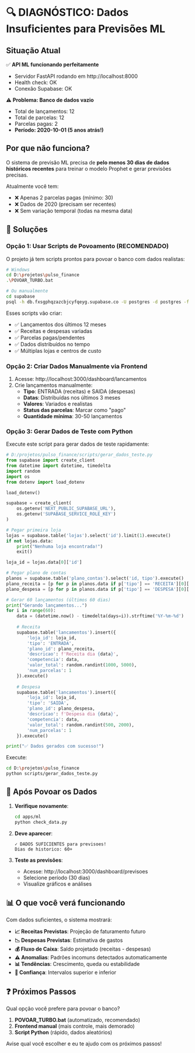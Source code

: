# 🔍 DIAGNÓSTICO: Dados Insuficientes para Previsões ML

## Situação Atual

✅ **API ML funcionando perfeitamente**
- Servidor FastAPI rodando em http://localhost:8000
- Health check: OK
- Conexão Supabase: OK

⚠️ **Problema: Banco de dados vazio**
- Total de lançamentos: 12
- Total de parcelas: 12
- Parcelas pagas: 2
- **Período: 2020-10-01 (5 anos atrás!)**

## Por que não funciona?

O sistema de previsão ML precisa de **pelo menos 30 dias de dados históricos recentes** para treinar o modelo Prophet e gerar previsões precisas.

Atualmente você tem:
- ❌ Apenas 2 parcelas pagas (mínimo: 30)
- ❌ Dados de 2020 (precisam ser recentes)
- ❌ Sem variação temporal (todas na mesma data)

## 🚀 Soluções

### Opção 1: Usar Scripts de Povoamento (RECOMENDADO)

O projeto já tem scripts prontos para povoar o banco com dados realistas:

```bash
# Windows
cd D:\projetos\pulso_finance
.\POVOAR_TURBO.bat

# Ou manualmente
cd supabase
psql -h db.fxsgphqzazcbjcyfqeyg.supabase.co -U postgres -d postgres -f migrations/seeds/gerar_dados_teste.sql
```

Esses scripts vão criar:
- ✅ Lançamentos dos últimos 12 meses
- ✅ Receitas e despesas variadas
- ✅ Parcelas pagas/pendentes
- ✅ Dados distribuídos no tempo
- ✅ Múltiplas lojas e centros de custo

### Opção 2: Criar Dados Manualmente via Frontend

1. Acesse: http://localhost:3000/dashboard/lancamentos
2. Crie lançamentos manualmente:
   - **Tipo**: ENTRADA (receitas) e SAIDA (despesas)
   - **Datas**: Distribuídas nos últimos 3 meses
   - **Valores**: Variados e realistas
   - **Status das parcelas**: Marcar como "pago"
   - **Quantidade mínima**: 30-50 lançamentos

### Opção 3: Gerar Dados de Teste com Python

Execute este script para gerar dados de teste rapidamente:

```python
# D:/projetos/pulso_finance/scripts/gerar_dados_teste.py
from supabase import create_client
from datetime import datetime, timedelta
import random
import os
from dotenv import load_dotenv

load_dotenv()

supabase = create_client(
    os.getenv('NEXT_PUBLIC_SUPABASE_URL'),
    os.getenv('SUPABASE_SERVICE_ROLE_KEY')
)

# Pegar primeira loja
lojas = supabase.table('lojas').select('id').limit(1).execute()
if not lojas.data:
    print("Nenhuma loja encontrada!")
    exit()

loja_id = lojas.data[0]['id']

# Pegar plano de contas
planos = supabase.table('plano_contas').select('id, tipo').execute()
plano_receita = [p for p in planos.data if p['tipo'] == 'RECEITA'][0]['id']
plano_despesa = [p for p in planos.data if p['tipo'] == 'DESPESA'][0]['id']

# Gerar 60 lançamentos (últimos 60 dias)
print("Gerando lançamentos...")
for i in range(60):
    data = (datetime.now() - timedelta(days=i)).strftime('%Y-%m-%d')
    
    # Receita
    supabase.table('lancamentos').insert({
        'loja_id': loja_id,
        'tipo': 'ENTRADA',
        'plano_id': plano_receita,
        'descricao': f'Receita dia {data}',
        'competencia': data,
        'valor_total': random.randint(1000, 5000),
        'num_parcelas': 1
    }).execute()
    
    # Despesa
    supabase.table('lancamentos').insert({
        'loja_id': loja_id,
        'tipo': 'SAIDA',
        'plano_id': plano_despesa,
        'descricao': f'Despesa dia {data}',
        'competencia': data,
        'valor_total': random.randint(500, 2000),
        'num_parcelas': 1
    }).execute()

print("✅ Dados gerados com sucesso!")
```

Execute:
```bash
cd D:\projetos\pulso_finance
python scripts/gerar_dados_teste.py
```

## 🧪 Após Povoar os Dados

1. **Verifique novamente**:
   ```bash
   cd apps/ml
   python check_data.py
   ```

2. **Deve aparecer**:
   ```
   ✓ DADOS SUFICIENTES para previsoes!
   Dias de historico: 60+
   ```

3. **Teste as previsões**:
   - Acesse: http://localhost:3000/dashboard/previsoes
   - Selecione período (30 dias)
   - Visualize gráficos e análises

## 📊 O que você verá funcionando

Com dados suficientes, o sistema mostrará:

- **📈 Receitas Previstas**: Projeção de faturamento futuro
- **📉 Despesas Previstas**: Estimativa de gastos
- **💰 Fluxo de Caixa**: Saldo projetado (receitas - despesas)
- **⚠️ Anomalias**: Padrões incomuns detectados automaticamente
- **📊 Tendências**: Crescimento, queda ou estabilidade
- **🎯 Confiança**: Intervalos superior e inferior

## ❓ Próximos Passos

Qual opção você prefere para povoar o banco?

1. **POVOAR_TURBO.bat** (automatizado, recomendado)
2. **Frontend manual** (mais controle, mais demorado)
3. **Script Python** (rápido, dados aleatórios)

Avise qual você escolher e eu te ajudo com os próximos passos!

